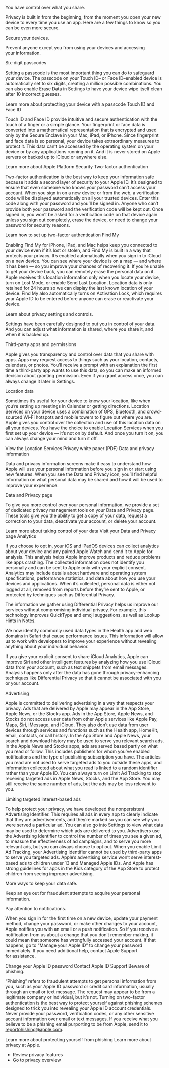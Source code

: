 You have control over what you share.

Privacy is built in from the beginning, from the moment you open your new device to every time you use an app. Here are a few things to know so you can be even more secure.

Secure your devices.

Prevent anyone except you from using your devices and accessing your information.

Six-digit passcodes

Setting a passcode is the most important thing you can do to safeguard your device. The passcode on your Touch ID– or Face ID–enabled device is automatically set to six digits, creating a million possible combinations. You can also enable Erase Data in Settings to have your device wipe itself clean after 10 incorrect guesses.

Learn more about protecting your device with a passcode Touch ID and Face ID

Touch ID and Face ID provide intuitive and secure authentication with the touch of a finger or a simple glance. Your fingerprint or face data is converted into a mathematical representation that is encrypted and used only by the Secure Enclave in your Mac, iPad, or iPhone. Since fingerprint and face data is so personal, your device takes extraordinary measures to protect it. This data can’t be accessed by the operating system on your device or by any applications running on it. And it is never stored on Apple servers or backed up to iCloud or anywhere else.

Learn more about Apple Platform Security Two-factor authentication

Two-factor authentication is the best way to keep your information safe because it adds a second layer of security to your Apple ID. It’s designed to ensure that even someone who knows your password can’t access your account. When you sign in on a new device or from the web, a verification code will be displayed automatically on all your trusted devices. Enter this code along with your password and you’ll be signed in. Anyone who can’t provide both your password and the verification code will be kept out. Once signed in, you won’t be asked for a verification code on that device again unless you sign out completely, erase the device, or need to change your password for security reasons.

Learn how to set up two-factor authentication Find My

Enabling Find My for iPhone, iPad, and Mac helps keep you connected to your device even if it’s lost or stolen, and Find My is built in a way that protects your privacy. It’s enabled automatically when you sign in to iCloud on a new device. You can see where your device is on a map — and where it has been — so you improve your chances of recovering it. If you’re unable to get your device back, you can remotely erase the personal data on it. Apple receives this location information only when you locate your device, turn on Lost Mode, or enable Send Last Location. Location data is only retained for 24 hours so we can display the last known location of your device. Find My also automatically turns on Activation Lock, which requires your Apple ID to be entered before anyone can erase or reactivate your device.

Learn about privacy settings and controls.

Settings have been carefully designed to put you in control of your data. And you can adjust what information is shared, where you share it, and when it is backed up.

Third-party apps and permissions

Apple gives you transparency and control over data that you share with apps. Apps may request access to things such as your location, contacts, calendars, or photos. You’ll receive a prompt with an explanation the first time a third-party app wants to use this data, so you can make an informed decision about granting permission. Even if you grant access once, you can always change it later in Settings.

Location data

Sometimes it’s useful for your device to know your location, like when you’re setting up meetings in Calendar or getting directions. Location Services on your device uses a combination of GPS, Bluetooth, and crowd-sourced Wi-Fi hotspots and mobile towers to figure out where you are. Apple gives you control over the collection and use of this location data on all your devices. You have the choice to enable Location Services when you first set up your device — it’s not on by default. And once you turn it on, you can always change your mind and turn it off.

View the Location Services Privacy white paper (PDF) Data and privacy information

Data and privacy information screens make it easy to understand how Apple will use your personal information before you sign in or start using new features. When you see the Data and Privacy icon, you’ll find helpful information on what personal data may be shared and how it will be used to improve your experience.

Data and Privacy page

To give you more control over your personal information, we provide a set of dedicated privacy management tools on your Data and Privacy page. These tools give you the ability to get a copy of your data, request a correction to your data, deactivate your account, or delete your account.

Learn more about taking control of your data Visit your Data and Privacy page Analytics

If you choose to opt in, your iOS and iPadOS devices can collect analytics about your device and any paired Apple Watch and send it to Apple for analysis. This analysis helps Apple improve products and reduce problems like apps crashing. The collected information does not identify you personally and can be sent to Apple only with your explicit consent. Analytics may include details about hardware and operating system specifications, performance statistics, and data about how you use your devices and applications. When it’s collected, personal data is either not logged at all, removed from reports before they’re sent to Apple, or protected by techniques such as Differential Privacy.

The information we gather using Differential Privacy helps us improve our services without compromising individual privacy. For example, this technology improves QuickType and emoji suggestions, as well as Lookup Hints in Notes.

We now identify commonly used data types in the Health app and web domains in Safari that cause performance issues. This information will allow us to work with developers to improve your experience without revealing anything about your individual behavior.

If you give your explicit consent to share iCloud Analytics, Apple can improve Siri and other intelligent features by analyzing how you use iCloud data from your account, such as text snippets from email messages. Analysis happens only after the data has gone through privacy-enhancing techniques like Differential Privacy so that it cannot be associated with you or your account.

Advertising

Apple is committed to delivering advertising in a way that respects your privacy. Ads that are delivered by Apple may appear in the App Store, Apple News, or the Stocks app. Ads in the App Store, Apple News, and Stocks do not access user data from other Apple services like Apple Pay, Maps, Siri, iMessage, and iCloud. They also don’t use data from user devices through services and functions such as the Health app, HomeKit, email, contacts, or call history. In the App Store and Apple News, your search and download history may be used to serve you relevant search ads. In the Apple News and Stocks apps, ads are served based partly on what you read or follow. This includes publishers for whom you’ve enabled notifications and the type of publishing subscription you have. The articles you read are not used to serve targeted ads to you outside these apps, and information collected about what you read is linked to a random identifier rather than your Apple ID. You can always turn on Limit Ad Tracking to stop receiving targeted ads in Apple News, Stocks, and the App Store. You may still receive the same number of ads, but the ads may be less relevant to you.

Limiting targeted interest-based ads

To help protect your privacy, we have developed the nonpersistent Advertising Identifier. This requires all ads in every app to clearly indicate that they are advertisements, and they’re marked so you can see why you were served a particular ad. You can also go into Settings to view what data may be used to determine which ads are delivered to you. Advertisers use the Advertising Identifier to control the number of times you see a given ad, to measure the effectiveness of ad campaigns, and to serve you more relevant ads, but you can always choose to opt out. When you enable Limit Ad Tracking, your Advertising Identifier cannot be used by third-party apps to serve you targeted ads. Apple’s advertising service won’t serve interest-based ads to children under 13 and Managed Apple IDs. And Apple has strong guidelines for apps in the Kids category of the App Store to protect children from seeing improper advertising.

More ways to keep your data safe.

Keep an eye out for fraudulent attempts to acquire your personal information.

Pay attention to notifications.

When you sign in for the first time on a new device, update your payment method, change your password, or make other changes to your account, Apple notifies you with an email or a push notification. So if you receive a notification from us about a change that you don’t remember making, it could mean that someone has wrongfully accessed your account. If that happens, go to “Manage your Apple ID” to change your password immediately. If you need additional help, contact Apple Support for assistance.

Change your Apple ID password Contact Apple ID Support Beware of phishing.

“Phishing” refers to fraudulent attempts to get personal information from you, such as your Apple ID password or credit card information, usually through an email or text message. The request may appear to be from a legitimate company or individual, but it’s not. Turning on two-factor authentication is the best way to protect yourself against phishing schemes designed to trick you into revealing your Apple ID account credentials. Never provide your password, verification codes, or any other sensitive account information over email or text messages. If you receive what you believe to be a phishing email purporting to be from Apple, send it to reportphishing@apple.com.

Learn more about protecting yourself from phishing Learn more about privacy at Apple.

*   Review privacy features
*   Go to privacy overview